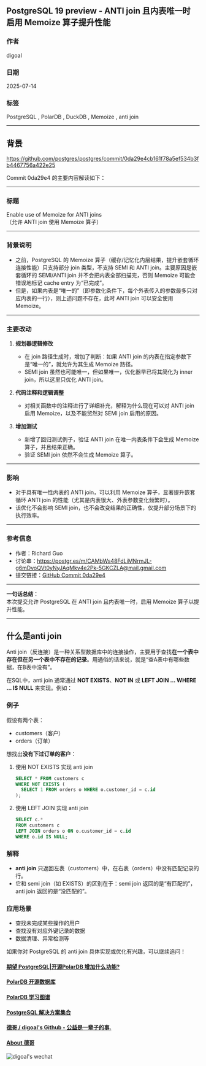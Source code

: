 ## PostgreSQL 19 preview - ANTI join 且内表唯一时 启用 Memoize 算子提升性能  
                      
### 作者                      
digoal                      
                      
### 日期                      
2025-07-14                      
                      
### 标签                      
PostgreSQL , PolarDB , DuckDB , Memoize , anti join    
                      
----                      
                      
## 背景           
https://github.com/postgres/postgres/commit/0da29e4cb161f78a5ef534b3fb4467756a422e25      
      
Commit 0da29e4 的主要内容解读如下：  
  
---  
  
### 标题  
Enable use of Memoize for ANTI joins    
（允许 ANTI join 使用 Memoize 算子）  
  
---  
  
### 背景说明  
- 之前，PostgreSQL 的 Memoize 算子（缓存/记忆化内层结果，提升嵌套循环连接性能）只支持部分 join 类型，不支持 SEMI 和 ANTI join。主要原因是嵌套循环的 SEMI/ANTI join 并不会把内表全部扫描完，否则 Memoize 可能会错误地标记 cache entry 为“已完成”。  
- 但是，如果内表是“唯一的”（即参数化条件下，每个外表传入的参数最多只对应内表的一行），则上述问题不存在，此时 ANTI join 可以安全使用 Memoize。  
  
---  
  
### 主要改动  
1. **规划器逻辑修改**    
   - 在 join 路径生成时，增加了判断：如果 ANTI join 的内表在指定参数下是“唯一的”，就允许为其生成 Memoize 路径。  
   - SEMI join 虽然也可能唯一，但如果唯一，优化器早已将其简化为 inner join，所以这里只优化 ANTI join。  
  
2. **代码注释和逻辑调整**    
   - 对相关函数中的注释进行了详细补充，解释为什么现在可以对 ANTI join 启用 Memoize，以及不能贸然对 SEMI join 启用的原因。  
  
3. **增加测试**    
   - 新增了回归测试例子，验证 ANTI join 在唯一内表条件下会生成 Memoize 算子，并且结果正确。  
   - 验证 SEMI join 依然不会生成 Memoize 算子。  
  
---  
  
### 影响  
- 对于具有唯一性内表的 ANTI join，可以利用 Memoize 算子，显著提升嵌套循环 ANTI join 的性能（尤其是内表很大、外表参数变化频繁时）。  
- 该优化不会影响 SEMI join，也不会改变结果的正确性，仅提升部分场景下的执行效率。  
  
---  
  
### 参考信息  
- 作者：Richard Guo  
- 讨论串：https://postgr.es/m/CAMbWs48FdLiMNrmJL-g6mDvoQVt0yNyJAqMkv4e2Pk-5GKCZLA@mail.gmail.com  
- 提交链接：[GitHub Commit 0da29e4](https://github.com/postgres/postgres/commit/0da29e4cb161f78a5ef534b3fb4467756a422e25)  
  
---  
  
**一句话总结**：    
本次提交允许 PostgreSQL 在 ANTI join 且内表唯一时，启用 Memoize 算子以提升性能。  
  
---  
  
## 什么是anti join  
Anti join（反连接）是一种关系型数据库中的连接操作，主要用于查找**在一个表中存在但在另一个表中不存在的记录**。用通俗的话来说，就是“查A表中有哪些数据，在B表中没有”。  
  
在SQL中，anti join 通常通过 **NOT EXISTS**、**NOT IN** 或 **LEFT JOIN ... WHERE ... IS NULL** 来实现。例如：  
  
### 例子  
假设有两个表：  
- customers（客户）  
- orders（订单）  
  
想找出**没有下过订单的客户**：  
  
1. 使用 NOT EXISTS 实现 anti join  
   ```sql  
   SELECT * FROM customers c  
   WHERE NOT EXISTS (  
     SELECT 1 FROM orders o WHERE o.customer_id = c.id  
   );  
   ```  
  
2. 使用 LEFT JOIN 实现 anti join  
   ```sql  
   SELECT c.*  
   FROM customers c  
   LEFT JOIN orders o ON o.customer_id = c.id  
   WHERE o.id IS NULL;  
   ```  
  
### 解释  
- **anti join** 只返回左表（customers）中，在右表（orders）中没有匹配记录的行。  
- 它和 semi join（如 EXISTS）的区别在于：semi join 返回的是“有匹配的”，anti join 返回的是“没匹配的”。  
  
### 应用场景  
- 查找未完成某些操作的用户  
- 查找没有对应外键记录的数据  
- 数据清理、异常检测等  
  
如果你对 PostgreSQL 的 anti join 具体实现或优化有兴趣，可以继续追问！  
    
  
#### [期望 PostgreSQL|开源PolarDB 增加什么功能?](https://github.com/digoal/blog/issues/76 "269ac3d1c492e938c0191101c7238216")
  
  
#### [PolarDB 开源数据库](https://openpolardb.com/home "57258f76c37864c6e6d23383d05714ea")
  
  
#### [PolarDB 学习图谱](https://www.aliyun.com/database/openpolardb/activity "8642f60e04ed0c814bf9cb9677976bd4")
  
  
#### [PostgreSQL 解决方案集合](../201706/20170601_02.md "40cff096e9ed7122c512b35d8561d9c8")
  
  
#### [德哥 / digoal's Github - 公益是一辈子的事.](https://github.com/digoal/blog/blob/master/README.md "22709685feb7cab07d30f30387f0a9ae")
  
  
#### [About 德哥](https://github.com/digoal/blog/blob/master/me/readme.md "a37735981e7704886ffd590565582dd0")
  
  
![digoal's wechat](../pic/digoal_weixin.jpg "f7ad92eeba24523fd47a6e1a0e691b59")
  
